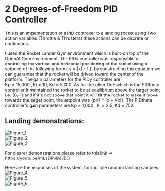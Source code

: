 # 2 Degrees-of-Freedom PID Controller
This is an implementation of a PID controller to a landing rocket using Two action variables (Throttle & Thrusters)
these actions can be discrete or continuous.

I used the Rocket Lander Gym environment which is built-on top of the OpenAI Gym environment.
The PIDy controller was responsible for controlling the vertical and horizontal positioning of the rocket
using a setpoint of the following form { y = |x| - 1 }, by constructing this equation we can guarantee that the
rocket will be drived toward the center of the platform. The gain parameters for the PIDy controller are     
Kp = 15,000 , Ki = 10, Kd = 5,000. 
As for the other DoF which is the PIDtheta controller it maintained the rocket to be at equilibrium above the target
point i.e. (0,-1) and if it's not above that point it will tilt the rocket to make it move towards the target point,
the setpoint was {pi/4 * (x + Vx)}. The PIDtheta controller's gain parameters are Kp = 1,000 , Ki = 2.5, Kd = 750.<br>

## Landing demonstrations:<br>
![Figure_1](https://github.com/Hazem-Kelziye/2DoF_PID/blob/master/figures/landing_rocket1.png)<br>
![Figure_2](https://github.com/Hazem-Kelziye/2DoF_PID/blob/master/figures/landing_rocket3.png)<br>
![Figure_3](https://github.com/Hazem-Kelziye/2DoF_PID/blob/master/figures/landing_rocket2.png)<br>

For clearer demonstrations please refer to this link => https://youtu.be/mLsDPvBsJDQ <br>


Here are the responses of the system, for multiple random landing samples;
![Figure_4](https://github.com/Hazem-Kelziye/2DoF_PID/blob/master/figures/pid_f1.png)<br>
![Figure_5](https://github.com/Hazem-Kelziye/2DoF_PID/blob/master/figures/pid_f3.png)<br>
![Figure_6](https://github.com/Hazem-Kelziye/2DoF_PID/blob/master/figures/pid_f5.png)<br>
